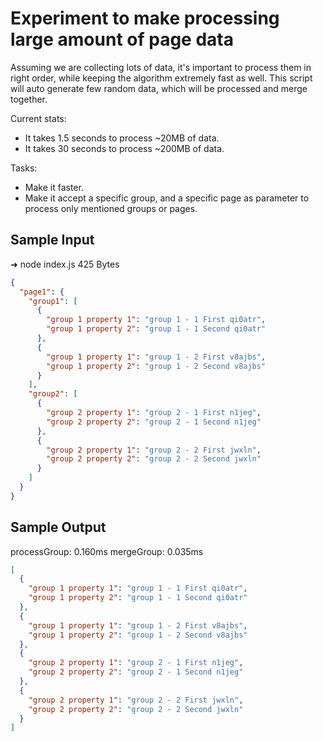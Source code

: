 # Experiment to make processing large amount of page data
Assuming we are collecting lots of data, it's important to process them in right order, while keeping the algorithm extremely fast as well.
This script will auto generate few random data, which will be processed and merge together.

Current stats:
- It takes 1.5 seconds to process ~20MB of data.
- It takes 30 seconds to process ~200MB of data.

Tasks:
- Make it faster.
- Make it accept a specific group, and a specific page as parameter to process only mentioned groups or pages.

## Sample Input

➜  node index.js
425 Bytes
```json
{
  "page1": {
    "group1": [
      {
        "group 1 property 1": "group 1 - 1 First qi0atr",
        "group 1 property 2": "group 1 - 1 Second qi0atr"
      },
      {
        "group 1 property 1": "group 1 - 2 First v8ajbs",
        "group 1 property 2": "group 1 - 2 Second v8ajbs"
      }
    ],
    "group2": [
      {
        "group 2 property 1": "group 2 - 1 First n1jeg",
        "group 2 property 2": "group 2 - 1 Second n1jeg"
      },
      {
        "group 2 property 1": "group 2 - 2 First jwxln",
        "group 2 property 2": "group 2 - 2 Second jwxln"
      }
    ]
  }
}
```

## Sample Output
processGroup: 0.160ms
mergeGroup: 0.035ms

```json
[
  {
    "group 1 property 1": "group 1 - 1 First qi0atr",
    "group 1 property 2": "group 1 - 1 Second qi0atr"
  },
  {
    "group 1 property 1": "group 1 - 2 First v8ajbs",
    "group 1 property 2": "group 1 - 2 Second v8ajbs"
  },
  {
    "group 2 property 1": "group 2 - 1 First n1jeg",
    "group 2 property 2": "group 2 - 1 Second n1jeg"
  },
  {
    "group 2 property 1": "group 2 - 2 First jwxln",
    "group 2 property 2": "group 2 - 2 Second jwxln"
  }
]
```